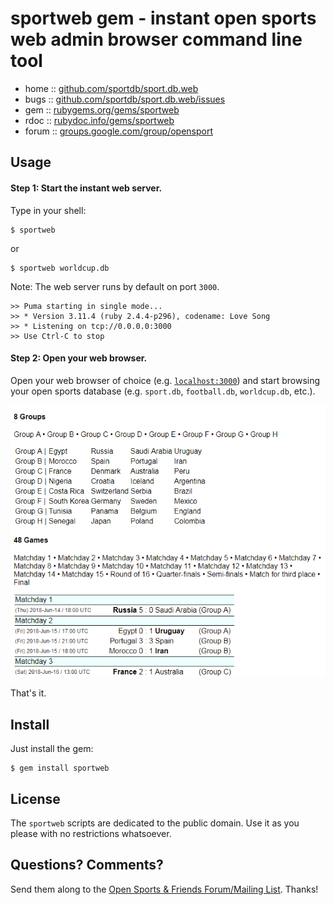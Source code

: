 # sportweb gem - instant open sports web admin browser command line tool

* home  :: [github.com/sportdb/sport.db.web](https://github.com/sportdb/sport.db.web)
* bugs  :: [github.com/sportdb/sport.db.web/issues](https://github.com/sportdb/sport.db.web/issues)
* gem   :: [rubygems.org/gems/sportweb](https://rubygems.org/gems/sportweb)
* rdoc  :: [rubydoc.info/gems/sportweb](http://rubydoc.info/gems/sportweb)
* forum :: [groups.google.com/group/opensport](https://groups.google.com/group/opensport)



## Usage

#### Step 1: Start the instant web server.

Type in your shell:

    $ sportweb

or

    $ sportweb worldcup.db

Note: The web server runs by default on port `3000`.

    >> Puma starting in single mode...
    >> * Version 3.11.4 (ruby 2.4.4-p296), codename: Love Song
    >> * Listening on tcp://0.0.0.0:3000
    >> Use Ctrl-C to stop



#### Step 2: Open your web browser.

Open your web browser of choice (e.g. [`localhost:3000`](http://localhost:3000))
and start browsing your open sports database
(e.g. `sport.db`, `football.db`, `worldcup.db`, etc.).


![](i/worldcup2018.png)


That's it.



## Install

Just install the gem:

    $ gem install sportweb


## License

The `sportweb` scripts are dedicated to the public domain.
Use it as you please with no restrictions whatsoever.


## Questions? Comments?

Send them along to the
[Open Sports & Friends Forum/Mailing List](http://groups.google.com/group/opensport).
Thanks!
